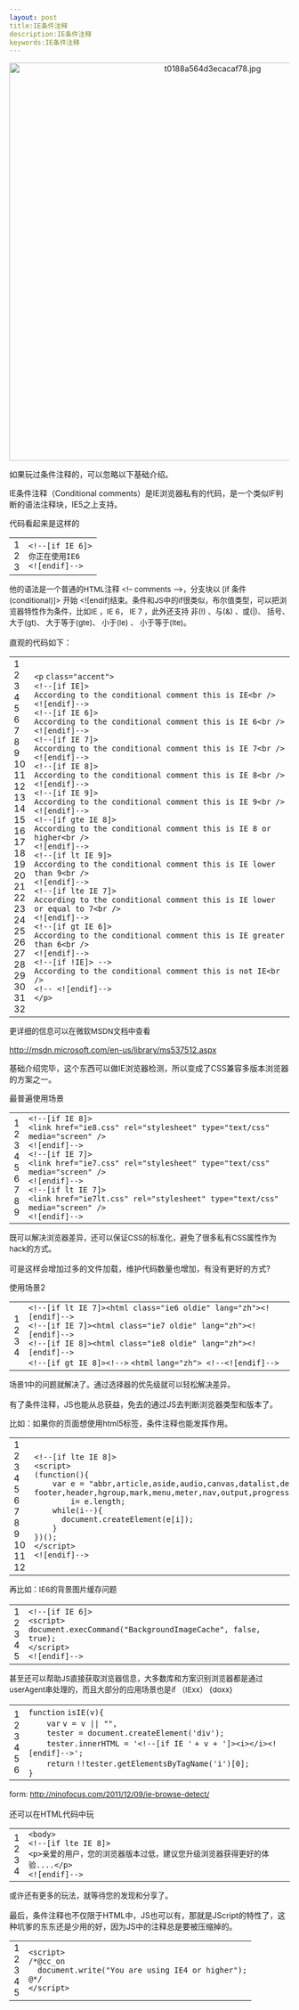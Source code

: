 ```yaml
---
layout: post
title:IE条件注释
description:IE条件注释
keywords:IE条件注释
---
```

<div class="articleCot">
    <p style="text-align:center;">
        <img src="http://cms.9tech.cn/uploads/allimg/131226/1053444O4-0.jpg" width="715" alt="t0188a564d3ecacaf78.jpg" title="t0188a564d3ecacaf78.jpg">
    </p>
    <p>
        如果玩过条件注释的，可以忽略以下基础介绍。
    </p>
    <p>
        IE条件注释（Conditional comments）是IE浏览器私有的代码，是一个类似IF判断的语法注释块，IE5之上支持。
    </p>
    <p>
        代码看起来是这样的
    </p>
    <div><div id="highlighter_611144" class="syntaxhighlighter  html"><table border="0" cellpadding="0" cellspacing="0"><tbody><tr><td class="gutter"><div class="line number1 index0 alt2">1</div><div class="line number2 index1 alt1">2</div><div class="line number3 index2 alt2">3</div></td><td class="code"><div class="container"><div class="line number1 index0 alt2"><code class="html comments">&lt;!--[if IE 6]&gt;</code></div><div class="line number2 index1 alt1"><code class="html comments">你正在使用IE6</code></div><div class="line number3 index2 alt2"><code class="html comments">&lt;![endif]--&gt;</code></div></div></td></tr></tbody></table></div></div>
    <p>
        <span style="line-height:1.5;font-size:10pt;">他的语法是一个普通的HTML注释 &lt;!– comments –&gt;，分支块以 [if 条件(conditional)]&gt; 开始 &lt;![endif]结束。条件和JS中的if很类似，布尔值类型，可以把浏览器特性作为条件，比如IE ，IE 6， IE 7 ，此外还支持 非(!) 、与(&amp;) 、或(|)、 括号、 大于(gt)、 大于等于(gte)、 小于(le) 、 小于等于(lte)。</span>
    </p>
    <p>
        直观的代码如下：
    </p>
    <div><div id="highlighter_45956" class="syntaxhighlighter  html"><table border="0" cellpadding="0" cellspacing="0"><tbody><tr><td class="gutter"><div class="line number1 index0 alt2">1</div><div class="line number2 index1 alt1">2</div><div class="line number3 index2 alt2">3</div><div class="line number4 index3 alt1">4</div><div class="line number5 index4 alt2">5</div><div class="line number6 index5 alt1">6</div><div class="line number7 index6 alt2">7</div><div class="line number8 index7 alt1">8</div><div class="line number9 index8 alt2">9</div><div class="line number10 index9 alt1">10</div><div class="line number11 index10 alt2">11</div><div class="line number12 index11 alt1">12</div><div class="line number13 index12 alt2">13</div><div class="line number14 index13 alt1">14</div><div class="line number15 index14 alt2">15</div><div class="line number16 index15 alt1">16</div><div class="line number17 index16 alt2">17</div><div class="line number18 index17 alt1">18</div><div class="line number19 index18 alt2">19</div><div class="line number20 index19 alt1">20</div><div class="line number21 index20 alt2">21</div><div class="line number22 index21 alt1">22</div><div class="line number23 index22 alt2">23</div><div class="line number24 index23 alt1">24</div><div class="line number25 index24 alt2">25</div><div class="line number26 index25 alt1">26</div><div class="line number27 index26 alt2">27</div><div class="line number28 index27 alt1">28</div><div class="line number29 index28 alt2">29</div><div class="line number30 index29 alt1">30</div><div class="line number31 index30 alt2">31</div><div class="line number32 index31 alt1">32</div></td><td class="code"><div class="container"><div class="line number1 index0 alt2"><code class="html plain">&lt;</code><code class="html keyword">p</code> <code class="html color1">class</code><code class="html plain">=</code><code class="html string">"accent"</code><code class="html plain">&gt;</code></div><div class="line number2 index1 alt1"><code class="html comments">&lt;!--[if IE]&gt;</code></div><div class="line number3 index2 alt2"><code class="html comments">According to the conditional comment this is IE&lt;br /&gt;</code></div><div class="line number4 index3 alt1"><code class="html comments">&lt;![endif]--&gt;</code></div><div class="line number5 index4 alt2"><code class="html comments">&lt;!--[if IE 6]&gt;</code></div><div class="line number6 index5 alt1"><code class="html comments">According to the conditional comment this is IE 6&lt;br /&gt;</code></div><div class="line number7 index6 alt2"><code class="html comments">&lt;![endif]--&gt;</code></div><div class="line number8 index7 alt1"><code class="html comments">&lt;!--[if IE 7]&gt;</code></div><div class="line number9 index8 alt2"><code class="html comments">According to the conditional comment this is IE 7&lt;br /&gt;</code></div><div class="line number10 index9 alt1"><code class="html comments">&lt;![endif]--&gt;</code></div><div class="line number11 index10 alt2"><code class="html comments">&lt;!--[if IE 8]&gt;</code></div><div class="line number12 index11 alt1"><code class="html comments">According to the conditional comment this is IE 8&lt;br /&gt;</code></div><div class="line number13 index12 alt2"><code class="html comments">&lt;![endif]--&gt;</code></div><div class="line number14 index13 alt1"><code class="html comments">&lt;!--[if IE 9]&gt;</code></div><div class="line number15 index14 alt2"><code class="html comments">According to the conditional comment this is IE 9&lt;br /&gt;</code></div><div class="line number16 index15 alt1"><code class="html comments">&lt;![endif]--&gt;</code></div><div class="line number17 index16 alt2"><code class="html comments">&lt;!--[if gte IE 8]&gt;</code></div><div class="line number18 index17 alt1"><code class="html comments">According to the conditional comment this is IE 8 or higher&lt;br /&gt;</code></div><div class="line number19 index18 alt2"><code class="html comments">&lt;![endif]--&gt;</code></div><div class="line number20 index19 alt1"><code class="html comments">&lt;!--[if lt IE 9]&gt;</code></div><div class="line number21 index20 alt2"><code class="html comments">According to the conditional comment this is IE lower than 9&lt;br /&gt;</code></div><div class="line number22 index21 alt1"><code class="html comments">&lt;![endif]--&gt;</code></div><div class="line number23 index22 alt2"><code class="html comments">&lt;!--[if lte IE 7]&gt;</code></div><div class="line number24 index23 alt1"><code class="html comments">According to the conditional comment this is IE lower or equal to 7&lt;br /&gt;</code></div><div class="line number25 index24 alt2"><code class="html comments">&lt;![endif]--&gt;</code></div><div class="line number26 index25 alt1"><code class="html comments">&lt;!--[if gt IE 6]&gt;</code></div><div class="line number27 index26 alt2"><code class="html comments">According to the conditional comment this is IE greater than 6&lt;br /&gt;</code></div><div class="line number28 index27 alt1"><code class="html comments">&lt;![endif]--&gt;</code></div><div class="line number29 index28 alt2"><code class="html comments">&lt;!--[if !IE]&gt; --&gt;</code></div><div class="line number30 index29 alt1"><code class="html plain">According to the conditional comment this is not IE&lt;</code><code class="html keyword">br</code> <code class="html plain">/&gt;</code></div><div class="line number31 index30 alt2"><code class="html comments">&lt;!-- &lt;![endif]--&gt;</code></div><div class="line number32 index31 alt1"><code class="html plain">&lt;/</code><code class="html keyword">p</code><code class="html plain">&gt;</code></div></div></td></tr></tbody></table></div></div>
    <p>
        <span style="line-height:1.5;font-size:10pt;">更详细的信息可以在微软MSDN文档中查看</span>
    </p>
    <p>
        <a href="http://msdn.microsoft.com/en-us/library/ms537512.aspx" target="_blank">http://msdn.microsoft.com/en-us/library/ms537512.aspx</a>
    </p>
    <p>
        基础介绍完毕，这个东西可以做IE浏览器检测，所以变成了CSS兼容多版本浏览器的方案之一。
    </p>
    <p>
        最普遍使用场景
    </p>
    <div><div id="highlighter_12007" class="syntaxhighlighter  html"><table border="0" cellpadding="0" cellspacing="0"><tbody><tr><td class="gutter"><div class="line number1 index0 alt2">1</div><div class="line number2 index1 alt1">2</div><div class="line number3 index2 alt2">3</div><div class="line number4 index3 alt1">4</div><div class="line number5 index4 alt2">5</div><div class="line number6 index5 alt1">6</div><div class="line number7 index6 alt2">7</div><div class="line number8 index7 alt1">8</div><div class="line number9 index8 alt2">9</div></td><td class="code"><div class="container"><div class="line number1 index0 alt2"><code class="html comments">&lt;!--[if IE 8]&gt;</code></div><div class="line number2 index1 alt1"><code class="html comments">&lt;link href="ie8.css" rel="stylesheet" type="text/css" media="screen" /&gt;</code></div><div class="line number3 index2 alt2"><code class="html comments">&lt;![endif]--&gt;</code></div><div class="line number4 index3 alt1"><code class="html comments">&lt;!--[if IE 7]&gt;</code></div><div class="line number5 index4 alt2"><code class="html comments">&lt;link href="ie7.css" rel="stylesheet" type="text/css" media="screen" /&gt;</code></div><div class="line number6 index5 alt1"><code class="html comments">&lt;![endif]--&gt;</code></div><div class="line number7 index6 alt2"><code class="html comments">&lt;!--[if lt IE 7]&gt;</code></div><div class="line number8 index7 alt1"><code class="html comments">&lt;link href="ie7lt.css" rel="stylesheet" type="text/css" media="screen" /&gt;</code></div><div class="line number9 index8 alt2"><code class="html comments">&lt;![endif]--&gt;</code></div></div></td></tr></tbody></table></div></div>
    <p>
        <span style="line-height:1.5;font-size:10pt;">既可以解决浏览器差异，还可以保证CSS的标准化，避免了很多私有CSS属性作为hack的方式。</span>
    </p>
    <p>
        可是这样会增加过多的文件加载，维护代码数量也增加，有没有更好的方式?
    </p>
    <p>
        使用场景2
    </p>
    <div><div id="highlighter_331882" class="syntaxhighlighter  html"><table border="0" cellpadding="0" cellspacing="0"><tbody><tr><td class="gutter"><div class="line number1 index0 alt2">1</div><div class="line number2 index1 alt1">2</div><div class="line number3 index2 alt2">3</div><div class="line number4 index3 alt1">4</div></td><td class="code"><div class="container"><div class="line number1 index0 alt2"><code class="html comments">&lt;!--[if lt IE 7]&gt;&lt;html class="ie6 oldie" lang="zh"&gt;&lt;![endif]--&gt;</code></div><div class="line number2 index1 alt1"><code class="html comments">&lt;!--[if IE 7]&gt;&lt;html class="ie7 oldie" lang="zh"&gt;&lt;![endif]--&gt;</code></div><div class="line number3 index2 alt2"><code class="html comments">&lt;!--[if IE 8]&gt;&lt;html class="ie8 oldie" lang="zh"&gt;&lt;![endif]--&gt;</code></div><div class="line number4 index3 alt1"><code class="html comments">&lt;!--[if gt IE 8]&gt;&lt;!--&gt;</code> <code class="html plain">&lt;</code><code class="html keyword">html</code> <code class="html color1">lang</code><code class="html plain">=</code><code class="html string">"zh"</code><code class="html plain">&gt; </code><code class="html comments">&lt;!--&lt;![endif]--&gt;</code></div></div></td></tr></tbody></table></div></div>
    <p>
        <span style="line-height:1.5;font-size:10pt;">场景1中的问题就解决了。通过选择器的优先级就可以轻松解决差异。</span>
    </p>
    <p>
        有了条件注释，JS也能从总获益，免去的通过JS去判断浏览器类型和版本了。
    </p>
    <p>
        比如：如果你的页面想使用html5标签，条件注释也能发挥作用。
    </p>
    <div><div id="highlighter_172128" class="syntaxhighlighter  html"><table border="0" cellpadding="0" cellspacing="0"><tbody><tr><td class="gutter"><div class="line number1 index0 alt2">1</div><div class="line number2 index1 alt1">2</div><div class="line number3 index2 alt2">3</div><div class="line number4 index3 alt1">4</div><div class="line number5 index4 alt2">5</div><div class="line number6 index5 alt1">6</div><div class="line number7 index6 alt2">7</div><div class="line number8 index7 alt1">8</div><div class="line number9 index8 alt2">9</div><div class="line number10 index9 alt1">10</div><div class="line number11 index10 alt2">11</div><div class="line number12 index11 alt1">12</div></td><td class="code"><div class="container"><div class="line number1 index0 alt2"><code class="html comments">&lt;!--[if lte IE 8]&gt;</code></div><div class="line number2 index1 alt1"><code class="html comments">&lt;script&gt;</code></div><div class="line number3 index2 alt2"><code class="html comments">(function(){</code></div><div class="line number4 index3 alt1"><code class="html spaces">&nbsp;&nbsp;&nbsp;&nbsp;</code><code class="html comments">var e = "abbr,article,aside,audio,canvas,datalist,details,dialog,eventsource,figure,</code></div><div class="line number5 index4 alt2"><code class="html comments">footer,header,hgroup,mark,menu,meter,nav,output,progress,section,time,video".split(','),</code></div><div class="line number6 index5 alt1"><code class="html spaces">&nbsp;&nbsp;&nbsp;&nbsp;&nbsp;&nbsp;&nbsp;&nbsp;</code><code class="html comments">i= e.length; </code></div><div class="line number7 index6 alt2"><code class="html spaces">&nbsp;&nbsp;&nbsp;&nbsp;</code><code class="html comments">while(i--){</code></div><div class="line number8 index7 alt1"><code class="html spaces">&nbsp;&nbsp;&nbsp;&nbsp;&nbsp;&nbsp;</code><code class="html comments">document.createElement(e[i]);</code></div><div class="line number9 index8 alt2"><code class="html spaces">&nbsp;&nbsp;&nbsp;&nbsp;</code><code class="html comments">}</code></div><div class="line number10 index9 alt1"><code class="html comments">})();</code></div><div class="line number11 index10 alt2"><code class="html comments">&lt;/script&gt;</code></div><div class="line number12 index11 alt1"><code class="html comments">&lt;![endif]--&gt;</code></div></div></td></tr></tbody></table></div></div>
    <p>
        <span style="line-height:1.5;font-size:10pt;">再比如：IE6的背景图片缓存问题</span>
    </p>
    <div>
	<span style="line-height:1.5;">
<div><div id="highlighter_225633" class="syntaxhighlighter  html"><table border="0" cellpadding="0" cellspacing="0"><tbody><tr><td class="gutter"><div class="line number1 index0 alt2">1</div><div class="line number2 index1 alt1">2</div><div class="line number3 index2 alt2">3</div><div class="line number4 index3 alt1">4</div><div class="line number5 index4 alt2">5</div></td><td class="code"><div class="container"><div class="line number1 index0 alt2"><code class="html comments">&lt;!--[if IE 6]&gt;</code></div><div class="line number2 index1 alt1"><code class="html comments">&lt;script&gt;</code></div><div class="line number3 index2 alt2"><code class="html comments">document.execCommand("BackgroundImageCache", false, true);</code></div><div class="line number4 index3 alt1"><code class="html comments">&lt;/script&gt;</code></div><div class="line number5 index4 alt2"><code class="html comments">&lt;![endif]--&gt;</code></div></div></td></tr></tbody></table></div></div>
</span>
    </div>
    <p>
        <span style="line-height:1.5;font-size:10pt;">甚至还可以帮助JS直接获取浏览器信息，大多数库和方案识别浏览器都是通过userAgent串处理的，而且大部分的应用场景也是if （IExx） {doxx}</span>
    </p>
    <div><div id="highlighter_249559" class="syntaxhighlighter  js"><table border="0" cellpadding="0" cellspacing="0"><tbody><tr><td class="gutter"><div class="line number1 index0 alt2">1</div><div class="line number2 index1 alt1">2</div><div class="line number3 index2 alt2">3</div><div class="line number4 index3 alt1">4</div><div class="line number5 index4 alt2">5</div><div class="line number6 index5 alt1">6</div></td><td class="code"><div class="container"><div class="line number1 index0 alt2"><code class="js keyword">function</code> <code class="js plain">isIE(v){</code></div><div class="line number2 index1 alt1"><code class="js spaces">&nbsp;&nbsp;&nbsp;&nbsp;</code><code class="js keyword">var</code> <code class="js plain">v = v || </code><code class="js string">""</code><code class="js plain">,</code></div><div class="line number3 index2 alt2"><code class="js spaces">&nbsp;&nbsp;&nbsp;&nbsp;</code><code class="js plain">tester = document.createElement(</code><code class="js string">'div'</code><code class="js plain">);</code></div><div class="line number4 index3 alt1"><code class="js spaces">&nbsp;&nbsp;&nbsp;&nbsp;</code><code class="js plain">tester.innerHTML = </code><code class="js string">'&lt;!--[if IE '</code> <code class="js plain">+ v + </code><code class="js string">']&gt;&lt;i&gt;&lt;/i&gt;&lt;![endif]--&gt;'</code><code class="js plain">;</code></div><div class="line number5 index4 alt2"><code class="js spaces">&nbsp;&nbsp;&nbsp;&nbsp;</code><code class="js keyword">return</code> <code class="js plain">!!tester.getElementsByTagName(</code><code class="js string">'i'</code><code class="js plain">)[0];</code></div><div class="line number6 index5 alt1"><code class="js plain">}</code></div></div></td></tr></tbody></table></div></div>
    <p>
        <span style="line-height:1.5;font-size:10pt;">form:&nbsp;</span><a href="http://ninofocus.com/2011/12/09/ie-browse-detect/" target="_blank" style="line-height:1.5;font-size:10pt;">http://ninofocus.com/2011/12/09/ie-browse-detect/</a>
    </p>
    <p>
        还可以在HTML代码中玩
    </p>
    <div><div id="highlighter_739105" class="syntaxhighlighter  html"><table border="0" cellpadding="0" cellspacing="0"><tbody><tr><td class="gutter"><div class="line number1 index0 alt2">1</div><div class="line number2 index1 alt1">2</div><div class="line number3 index2 alt2">3</div><div class="line number4 index3 alt1">4</div></td><td class="code"><div class="container"><div class="line number1 index0 alt2"><code class="html plain">&lt;</code><code class="html keyword">body</code><code class="html plain">&gt;</code></div><div class="line number2 index1 alt1"><code class="html comments">&lt;!--[if lte IE 8]&gt;</code></div><div class="line number3 index2 alt2"><code class="html comments">&lt;p&gt;亲爱的用户，您的浏览器版本过低，建议您升级浏览器获得更好的体验....&lt;/p&gt;</code></div><div class="line number4 index3 alt1"><code class="html comments">&lt;![endif]--&gt;</code></div></div></td></tr></tbody></table></div></div>
    <p>
        <span style="line-height:1.5;font-size:10pt;">或许还有更多的玩法，就等待您的发现和分享了。</span>
    </p>
    <p>
        最后，条件注释也不仅限于HTML中，JS也可以有，那就是JScript的特性了，这种坑爹的东东还是少用的好，因为JS中的注释总是要被压缩掉的。
    </p>
    <div><div id="highlighter_472618" class="syntaxhighlighter  js"><table border="0" cellpadding="0" cellspacing="0"><tbody><tr><td class="gutter"><div class="line number1 index0 alt2">1</div><div class="line number2 index1 alt1">2</div><div class="line number3 index2 alt2">3</div><div class="line number4 index3 alt1">4</div><div class="line number5 index4 alt2">5</div></td><td class="code"><div class="container"><div class="line number1 index0 alt2"><code class="js plain">&lt;script&gt;</code></div><div class="line number2 index1 alt1"><code class="js comments">/*@cc_on</code></div><div class="line number3 index2 alt2"><code class="js spaces">&nbsp;&nbsp;</code><code class="js comments">document.write("You are using IE4 or higher");</code></div><div class="line number4 index3 alt1"><code class="js comments">@*/</code></div><div class="line number5 index4 alt2"><code class="js plain">&lt;/script&gt;</code></div></div></td></tr></tbody></table></div></div>
</div>